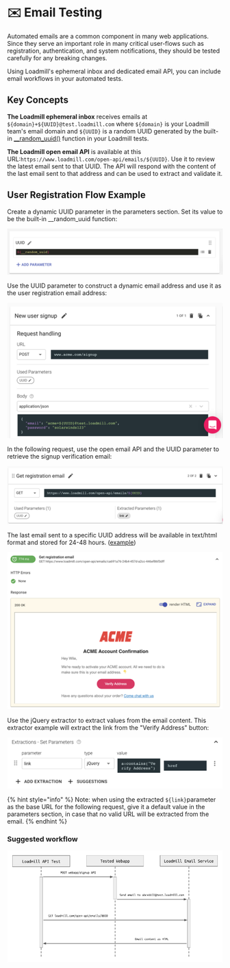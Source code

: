 # ✉️ Email Testing

Automated emails are a common component in many web applications. Since they serve an important role in many critical user-flows such as registration, authentication, and system notifications, they should be tested carefully for any breaking changes.

Using Loadmill's ephemeral inbox and dedicated email API, you can include email workflows in your automated tests.

## Key Concepts

**The Loadmill ephemeral inbox** receives emails at `${domain}+${UUID}@test.loadmill.com` where `${domain}` is your Loadmill team's email domain and `${UUID}` is a random UUID generated by the built-in [\_\_random\_uuid()](test-suite-editor/functions.md#\_\_random\_uuid) function in your Loadmill tests.

**The Loadmill open email API** is available at this URL:`https://www.loadmill.com/open-api/emails/${UUID}`. Use it to review the latest email sent to that UUID. The API will respond with the content of the last email sent to that address and can be used to extract and validate it.

## User Registration Flow Example

Create a dynamic UUID parameter in the parameters section. Set its value to be the built-in \_\_random\_uuid function:

![](<../../.gitbook/assets/image (45).png>)

Use the UUID parameter to construct a dynamic email address and use it as the user registration email address:

![](../../.gitbook/assets/screenshot-2021-10-03t154124.228.png)

In the following request, use the open email API and the UUID parameter to retrieve the signup verification email:

![](../../.gitbook/assets/screenshot-2021-10-03t154409.021.png)

The last email sent to a specific UUID address will be available in text/html format and stored for 24-48 hours. ([example](https://www.loadmill.com/open-api/emails/ca691a76-24b4-457d-a2cc-446ef86f3dff))

![](<../../.gitbook/assets/image (44).png>)

Use the jQuery extractor to extract values from the email content. This extractor example will extract the link from the "Verify Address" button:

![](../../.gitbook/assets/screenshot-2021-10-03t154452.442.png)

{% hint style="info" %}
Note: when using the extracted `${link}`parameter as the base URL for the following request, give it a default value in the parameters section, in case that no valid URL will be extracted from the email.
{% endhint %}

### Suggested workflow

![](<../../.gitbook/assets/image (48).png>)
